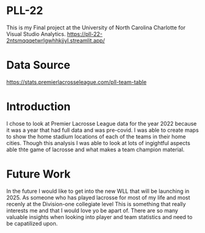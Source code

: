 # PLL-22
This is my Final project at the University of North Carolina Charlotte for Visual Studio Analytics.
https://pll-22-2ntsmqqqetwrlgwhhkjjyl.streamlit.app/


# Data Source
https://stats.premierlacrosseleague.com/pll-team-table

# Introduction
I chose to look at Premier Lacrosse League data for the year 2022 because it was a year that had full data and was pre-covid. I was able to create maps to show the home stadium locations of each of the teams in their home cities. Though this analysis I was able to look at lots of ingightful aspects able thte game of lacrosse and what makes a team champion material. 

# Future Work
In the future I would like to get into the new WLL that will be launching in 2025. As someone who has played lacrosse for most of my life and most recenly at the Division-one collegiate level This is something that really interests me and that I would love yo be apart of. There are so many valuable insights when looking into player and team statistics and need to be capatilized upon. 
